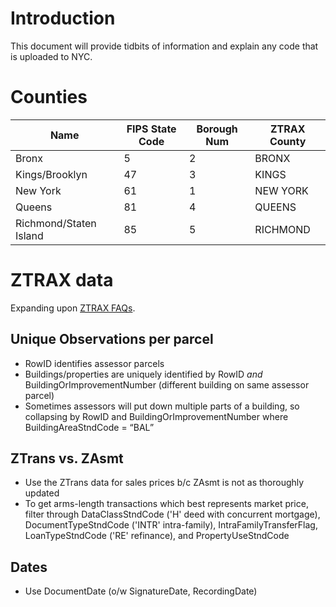 
# Introduction 

This document will provide tidbits of information and explain any code that is uploaded to NYC. 

# Counties 

Name | FIPS State Code  | Borough Num | ZTRAX County |
---- | ---------------- | ----------- | ------------
Bronx | 5 | 2 | BRONX
Kings/Brooklyn | 47 | 3 | KINGS
New York | 61 | 1 | NEW YORK
Queens | 81 | 4 | QUEENS
Richmond/Staten Island | 85 | 5 | RICHMOND

# ZTRAX data 

Expanding upon [ZTRAX FAQs](https://www.zillow.com/research/ztrax/ztrax-faqs/).

## Unique Observations per parcel 

- RowID identifies assessor parcels
- Buildings/properties are uniquely identified by RowID _and_ BuildingOrImprovementNumber (different building on same assessor parcel) 
- Sometimes assessors will put down multiple parts of a building, so collapsing by RowID and BuildingOrImprovementNumber where BuildingAreaStndCode = “BAL”

## ZTrans vs. ZAsmt 

- Use the ZTrans data for sales prices b/c ZAsmt is not as thoroughly updated 
- To get arms-length transactions which best represents market price, filter through DataClassStndCode ('H' deed with concurrent mortgage), DocumentTypeStndCode ('INTR' intra-family), IntraFamilyTransferFlag, LoanTypeStndCode ('RE' refinance), and PropertyUseStndCode


## Dates 

- Use DocumentDate (o/w SignatureDate, RecordingDate)

